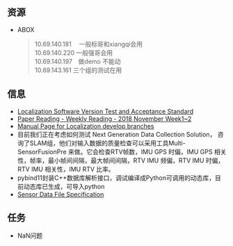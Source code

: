 ## 资源

* ABOX
  > 10.69.140.181   一般标哥和xiangqi会用  
  > 10.69.140.220 一般强哥会用  
  > 10.69.140.197  做demo 不能动  
  > 10.69.143.161 三个组的测试在用
## 信息
* [Localization Software Version Test and Acceptance Standard](https://confluence.ygomi.com:8443/pages/viewpage.action?title=Localization+Software+Version+Test+and+Acceptance+Standard&spaceKey=RRT)
* [Paper Reading - Weekly Reading - 2018 November Week1~2](https://confluence.ygomi.com:8443/display/RRT/Paper+Reading+-+Weekly+Reading+-+2018+November+Week1~2)
* [Manual Page for Localization develop branches](https://confluence.ygomi.com:8443/display/RRT/Manual+Page+for+Localization+develop+branches)
* 目前我们正在考虑如何测试 Next Generation Data Collection Solution， 咨询了SLAM组，他们对输入数据的质量检查可以采用工具Multi-SensorFusionPre 来做。它会检查RTV帧数，IMU GPS 时偏，IMU GPS 相关性，帧率，最小帧间间隔，最大帧间间隔，RTV IMU 频偏，RTV IMU 时偏，RTV IMU 相关性，IMU RTV 比率。
* pybind11封装C++数据库解析接口，调试编译成Python可调用的动态库，目前动态库已生成，可导入python
* [Sensor Data File Specification](https://confluence.ygomi.com:8443/display/RRT/Sensor+Data+File+Specification)
## 任务

* NaN问题

